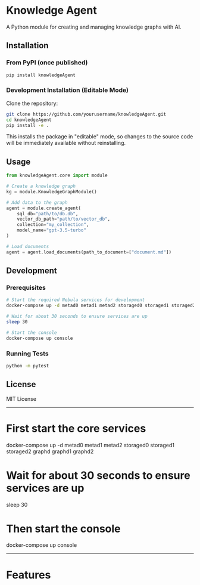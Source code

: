 # Knowledge Agent

A Python module for creating and managing knowledge graphs with AI.

## Installation

### From PyPI (once published)
```bash
pip install knowledgeAgent
```

### Development Installation (Editable Mode)
Clone the repository:
```bash
git clone https://github.com/yourusername/knowledgeAgent.git
cd knowledgeAgent
pip install -e .
```

This installs the package in "editable" mode, so changes to the source code will be immediately available without reinstalling.

## Usage

```python
from knowledgeAgent.core import module

# Create a knowledge graph
kg = module.KnowledgeGraphModule()

# Add data to the graph
agent = module.create_agent(
    sql_db="path/to/db.db",
    vector_db_path="path/to/vector_db",
    collection="my_collection",
    model_name="gpt-3.5-turbo"
)

# Load documents
agent = agent.load_documents(path_to_document=["document.md"])
```

## Development

### Prerequisites

```bash
# Start the required Nebula services for development
docker-compose up -d metad0 metad1 metad2 storaged0 storaged1 storaged2 graphd graphd1 graphd2

# Wait for about 30 seconds to ensure services are up
sleep 30

# Start the console
docker-compose up console
```

### Running Tests

```bash
python -m pytest
```

## License

MIT License




---

# First start the core services
docker-compose up -d metad0 metad1 metad2 storaged0 storaged1 storaged2 graphd graphd1 graphd2

# Wait for about 30 seconds to ensure services are up
sleep 30

# Then start the console
docker-compose up console





---

# Features









